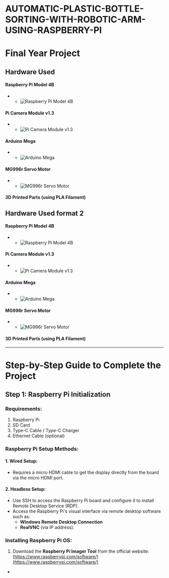 # AUTOMATIC-PLASTIC-BOTTLE-SORTING-WITH-ROBOTIC-ARM-USING-RASPBERRY-PI

# Final Year Project

## Hardware Used
#### **Raspberry Pi Model 4B**
- - ![Raspberry Pi Model 4B](Photos/Raspberrypi.png "Raspberry Pi Model 4B")
#### **Pi Camera Module v1.3**
- - ![Pi Camera Module v1.3](Photos/picamera.png "Pi Camera Module v1.3")
#### **Arduino Mega**
- - ![Arduino Mega](Photos/ArduinoMega.png "Arduino Mega")
#### **MG996r Servo Motor**
- - ![MG996r Servo Motor](Photos/Mg996r.png "MG996r Servo Motor")
#### **3D Printed Parts (using PLA Filament)** 

## Hardware Used format 2
#### **Raspberry Pi Model 4B**
- - ![](Photos/Raspberrypi.png "Raspberry Pi Model 4B")
#### **Pi Camera Module v1.3**
- - ![](Photos/picamera.png "Pi Camera Module v1.3")
#### **Arduino Mega**
- - ![](Photos/ArduinoMega.png "Arduino Mega")
#### **MG996r Servo Motor**
- - ![](Photos/Mg996r.png "MG996r Servo Motor")
#### **3D Printed Parts (using PLA Filament)** 

---

# Step-by-Step Guide to Complete the Project

## Step 1: Raspberry Pi Initialization

### Requirements:
1. Raspberry Pi  
2. SD Card  
3. Type-C Cable / Type-C Charger  
4. Ethernet Cable (optional)  

### Raspberry Pi Setup Methods:
#### 1. Wired Setup:
- Requires a micro HDMI cable to get the display directly from the board via the micro HDMI port.

#### 2. Headless Setup:
- Use SSH to access the Raspberry Pi board and configure it to install Remote Desktop Service (RDP).  
- Access the Raspberry Pi's visual interface via remote desktop software such as:
  - **Windows Remote Desktop Connection**
  - **RealVNC** (via IP address).

### Installing Raspberry Pi OS:
1. Download the **Raspberry Pi Imager Tool** from the official website:  
   [https://www.raspberrypi.com/software/](https://www.raspberrypi.com/software/)

- 
